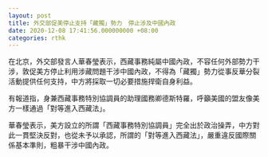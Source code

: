 ```yaml
---
layout: post
title: 外交部促美停止支持「藏獨」勢力　停止涉及中國內政
date: 2020-12-08 17:41:56.000000000 +08:00
categories: rthk
---
```


在北京，外交部發言人華春瑩表示，西藏事務純屬中國內政，不容任何外部勢力干涉，敦促美方停止利用涉藏問題干涉中國內政，不得為「藏獨」勢力從事反華分裂活動提供任何支持，中方將採取一切必要措施捍衛自身利益。

有報道指，身兼西藏事務特別協調員的助理國務卿德斯特羅，呼籲美國的盟友像美方一樣通過「對等進入西藏法」。

華春瑩表示，美方設立的所謂「西藏事務特別協調員」完全出於政治操弄，中方對此一貫堅決反對，也從未予以承認，所謂的「對等進入西藏法」，嚴重違反國際關係基本準則，粗暴干涉中國內政。
